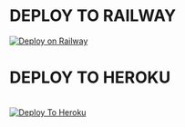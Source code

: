 # DEPLOY TO RAILWAY
[![Deploy on Railway](https://railway.app/button.svg)](https://railway.app/template/K-IN1I)

# DEPLOY TO HEROKU
<br>
<a href="https://heroku.com/deploy?template=https://github.com/Joelkb/DQ-the-file-donor">
  <img src="https://www.herokucdn.com/deploy/button.svg" alt="Deploy To Heroku">
</a>
